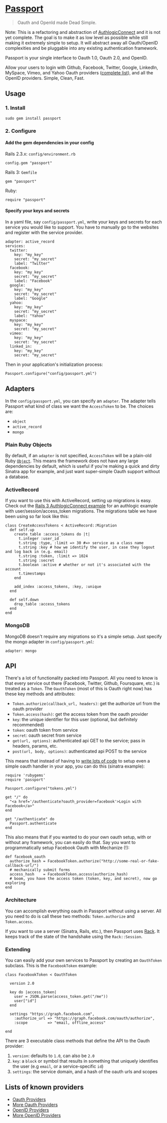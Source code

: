 # [Passport](http://authlogic-connect.heroku.com)

> Oauth and OpenId made Dead Simple.

Note: This is a refactoring and abstraction of [AuthlogicConnect](http://github.com/viatropos/authlogic-connect) and it is not yet complete.  The goal is to make it as low level as possible while still making it extremely simple to setup.  It will abstract away all Oauth/OpenID complexities and be pluggable into any existing authentication framework.

Passport is your single interface to Oauth 1.0, Oauth 2.0, and OpenID.

Allow your users to login with Github, Facebook, Twitter, Google, LinkedIn, MySpace, Vimeo, and Yahoo Oauth providers ([complete list](https://github.com/viatropos/passport/tree/master/lib/passport/oauth/tokens)), and all the OpenID providers.  Simple, Clean, Fast.

## Usage

### 1. Install

    sudo gem install passport
    
### 2. Configure

#### Add the gem dependencies in your config

Rails 2.3.x: `config/environment.rb`

    config.gem "passport"

Rails 3: `Gemfile`

    gem "passport"

Ruby:

    require "passport"
    
#### Specify your keys and secrets

In a yaml file, say `config/passport.yml`, write your keys and secrets for each service you would like to support.  You have to manually go to the websites and register with the service provider.

    adapter: active_record
    services:
      twitter:
        key: "my_key"
        secret: "my_secret"
        label: "Twitter"
      facebook:
        key: "my_key"
        secret: "my_secret"
        label: "Facebook"
      google:
        key: "my_key"
        secret: "my_secret"
        label: "Google"
      yahoo:
        key: "my_key"
        secret: "my_secret"
        label: "Yahoo"
      myspace:
        key: "my_key"
        secret: "my_secret"
      vimeo:
        key: "my_key"
        secret: "my_secret"
      linked_in:
        key: "my_key"
        secret: "my_secret"
      
Then in your application's initialization process:
    
    Passport.configure("config/passport.yml")

## Adapters

In the `config/passport.yml`, you can specify an `adapter`.  The adapter tells Passport what kind of class we want the `AccessToken` to be.  The choices are:

- `object`
- `active_record`
- `mongo`

### Plain Ruby Objects

By default, if an `adapter` is not specified, `AccessToken` will be a plain-old Ruby [`Object`](http://ruby-doc.org/core/classes/Object.html).  This means the framework does not have any large dependencies by default, which is useful if you're making a quick and dirty Sinatra app for example, and just want super-simple Oauth support without a database.

### ActiveRecord

If you want to use this with ActiveRecord, setting up migrations is easy.  Check out the [Rails 3 AuthlogicConnect example](http://github.com/viatropos/authlogic-connect-example) for an authlogic example with user/session/access_token migrations.  The migrations table we have been using so far look like this:

    class CreateAccessTokens < ActiveRecord::Migration
      def self.up
        create_table :access_tokens do |t|
          t.integer :user_id
          t.string :type, :limit => 30 #=> service as a class name
          t.string :key # how we identify the user, in case they logout and log back in (e.g. email)
          t.string :token, :limit => 1024
          t.string :secret
          t.boolean :active # whether or not it's associated with the account
          t.timestamps
        end
        
        add_index :access_tokens, :key, :unique
      end
      
      def self.down
        drop_table :access_tokens
      end
    end

### MongoDB

MongoDB doesn't require any migrations so it's a simple setup.  Just specify the mongo adapter in `config/passport.yml`:

    adapter: mongo

## API

There's a lot of functionality packed into Passport.  All you need to know is that every service out there (Facebook, Twitter, Github, Foursquare, etc.) is treated as a `Token`.  The `OauthToken` (most of this is Oauth right now) has these key methods and attributes:

- `Token.authorize(callback_url, headers)`: get the authorize url from the oauth provider
- `Token.access(hash)`: get the access token from the oauth provider
- `key`: the unique identifier for this user (optional, but definitely recommended)
- `token`: oauth token from service
- `secret`: oauth secret from service
- `get(url, options)`: authenticated api GET to the service; pass in headers, params, etc.
- `post(url, body, options)`: authenticated api POST to the service

This means that instead of having to [write lots of code](http://github.com/intridea/oauth2) to setup even a simple oauth handler in your app, you can do this (sinatra example):

    require 'rubygems'
    require 'passport'
    
    Passport.configure("tokens.yml")
    
    get "/" do
      "<a href='/authenticate?oauth_provider=facebook'>Login with Facebook</a>"
    end
    
    get "/authenticate" do
      Passport.authenticate
    end
    
This also means that if you wanted to do your own oauth setup, with or without any framework, you can easily do that.  Say you want to programmatically setup Facebook Oauth with Mechanize (!):

    def facebook_oauth
      authorize_hash = FacebookToken.authorize("http://some-real-or-fake-callback-url/")
      # mechanically submit forms
      access_hash    = FacebookToken.access(authorize_hash)
      # boom, you have the access token (token, key, and secret), now go exploring
    end

### Architecture

You can accomplish everything oauth in Passport without using a server.  All you need to do is call these two methods: `Token.authorize` and `Token.access`.

If you want to use a server (Sinatra, Rails, etc.), then Passport uses [Rack](http://github.com/chneukirchen/rack).  It keeps track of the state of the handshake using the `Rack::Session`.

### Extending

You can easily add your own services to Passport by creating an `OauthToken` subclass.  This is the `FacebookToken` example:

    class FacebookToken < OauthToken
  
      version 2.0
  
      key do |access_token|
        user = JSON.parse(access_token.get("/me"))
        user["id"]
      end
  
      settings "https://graph.facebook.com",
        :authorize_url => "https://graph.facebook.com/oauth/authorize",
        :scope         => "email, offline_access"
  
    end
  
There are 3 executable class methods that define the API to the Oauth provider:

1. `version`: defaults to `1.0`, can also be `2.0`
2. `key`: a `block` or symbol that results in something that uniquely identifies the user (e.g `email`, or a service-specific `id`)
3. `settings`: the service domain, and a hash of the oauth urls and scopes

## Lists of known providers

- [Oauth Providers](http://wiki.oauth.net/ServiceProviders)
- [More Oauth Providers](http://www.programmableweb.com/apis/directory/1?auth=OAuth)
- [OpenID Providers](http://en.wikipedia.org/wiki/List_of_OpenID_providers)
- [More OpenID Providers](http://openid.net/get-an-openid/)
